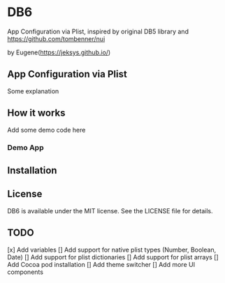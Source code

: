 # DB6
App Configuration via Plist, inspired by original DB5 library and https://github.com/tombenner/nui

by Eugene(https://jeksys.github.io/)


## App Configuration via Plist
Some explanation


## How it works
Add some demo code here


### Demo App


## Installation


## License

DB6 is available under the MIT license. See the LICENSE file for details.


## TODO 

[x] Add variables
[] Add support for native plist types (Number, Boolean, Date)
[] Add support for plist dictionaries
[] Add support for plist arrays
[] Add Cocoa pod installation
[] Add theme switcher
[] Add more UI components
